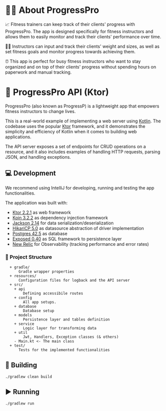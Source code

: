 # 💪🏽 About ProgressPro

📈 Fitness trainers can keep track of their clients' progress with ProgressPro. The app is designed specifically for fitness instructors and allows them to easily monitor and track their clients' performance over time.

🏋🏽 Instructors can input and track their clients' weight and sizes, as well as set fitness goals and monitor progress towards achieving them.  

⏰ This app is perfect for busy fitness instructors who want to stay organized and on top of their clients' progress without spending hours on paperwork and manual tracking.

# 🚀 ProgressPro API (Ktor)

ProgressPro (also known as ProgressP) is a lightweight app that empowers fitness instructors to change lives.

This is a real-world example of implementing a web server using [Kotlin](https://kotlinlang.org/). The codebase uses the popular [Ktor](https://ktor.io/) framework, and it demonstrates the simplicity and efficiency of Kotlin when it comes to building web applications.

The API server exposes a set of endpoints for CRUD operations on a resource, and it also includes examples of handling HTTP requests, parsing JSON, and handling exceptions.

## 💻 Development

We recommend using IntelliJ for developing, running and testing the app functionalities.

The application was built with:

- [Ktor 2.2.1](https://github.com/ktorio/ktor) as web framework
- [Koin 3.2.2](https://github.com/InsertKoinIO/koin) as dependency injection framework
- [Jackson 2.14](https://github.com/FasterXML/jackson-module-kotlin) for data serialization/deserialization
- [HikariCP 5.0](https://github.com/brettwooldridge/HikariCP) as datasource abstraction of driver implementation
- [Postgres 42.5](https://github.com/postgres/postgres) as database
- [Exposed 0.40](https://github.com/JetBrains/Exposed) as SQL framework to persistence layer
- [New Relic](https://github.com/newrelic/java-agent-api) for Observability (tracking performance and error rates)

### 📁 Project Structure

      + gradle/
          Gradle wrapper properties
      + resources/
          Configuration files for logback and the API server
      + src/
        + api
            Defining accessibile routes
        + config
            All app setups.
        + database
            Database setup
        + models
            Persistence layer and tables definition
        + service
            Logic layer for transforming data
        + util
            Jwt, Handlers, Exception classes (& others)
        - Main.kt <- The main class
      + test/
          Tests for the implemented functionalities


## 🔨 Building

    ./gradlew clean build

## ▶️ Running

    ./gradlew run

